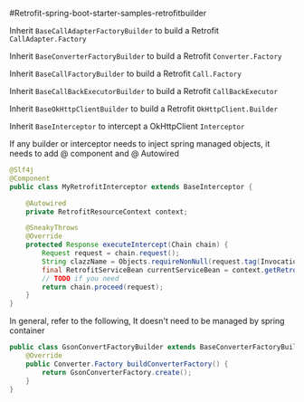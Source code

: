 #Retrofit-spring-boot-starter-samples-retrofitbuilder

Inherit `BaseCallAdapterFactoryBuilder` to build a Retrofit `CallAdapter.Factory`

Inherit `BaseConverterFactoryBuilder` to build a Retrofit `Converter.Factory`

Inherit `BaseCallFactoryBuilder` to build a Retrofit `Call.Factory`

Inherit `BaseCallBackExecutorBuilder` to build a Retrofit `CallBackExecutor`

Inherit `BaseOkHttpClientBuilder` to build a Retrofit `OkHttpClient.Builder`

Inherit `BaseInterceptor` to intercept a OkHttpClient `Interceptor`


If any builder or interceptor needs to inject spring managed objects, it needs to add @ component and @ Autowired

```java
@Slf4j
@Component
public class MyRetrofitInterceptor extends BaseInterceptor {

    @Autowired
    private RetrofitResourceContext context;

    @SneakyThrows
    @Override
    protected Response executeIntercept(Chain chain) {
        Request request = chain.request();
        String clazzName = Objects.requireNonNull(request.tag(Invocation.class)).method().getDeclaringClass().getName();
        final RetrofitServiceBean currentServiceBean = context.getRetrofitServiceBean(clazzName);
        // TODO if you need
        return chain.proceed(request);
    }
}
```
In general, refer to the following, It doesn't need to be managed by spring container

```java
public class GsonConvertFactoryBuilder extends BaseConverterFactoryBuilder {
    @Override
    public Converter.Factory buildConverterFactory() {
        return GsonConverterFactory.create();
    }
}

```
